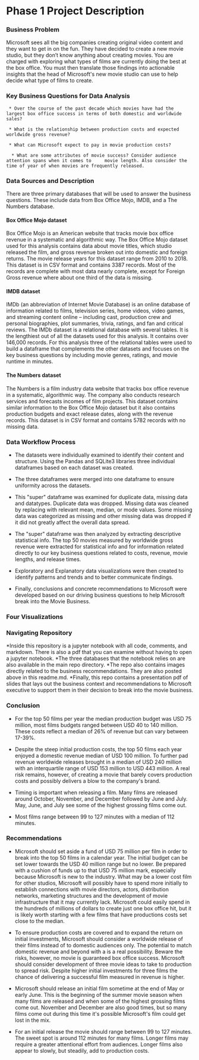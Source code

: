 # Phase 1 Project Description


### Business Problem

Microsoft sees all the big companies creating original video content and they want to get in on the fun. They have decided to create a new movie studio, but they don’t know anything about creating movies. You are charged with exploring what types of films are currently doing the best at the box office. You must then translate those findings into actionable insights that the head of Microsoft's new movie studio can use to help decide what type of films to create.


### Key Business Questions for Data Analysis

     * Over the course of the past decade which movies have had the largest box office success in terms of both domestic and worldwide sales?

     * What is the relationship between production costs and expected worldwide gross revenue?

     * What can Microsoft expect to pay in movie production costs?

      * What are some attributes of movie success? Consider audience attention spans when it comes to     movie length. Also consider the time of year of when movies are frequently released.


### Data Sources and Description

There are three primary databases that will be used to answer the business questions. These include data from Box Office Mojo, IMDB, and a The Numbers database.

#### Box Office Mojo dataset 

Box Office Mojo is an American website that tracks movie box office revenue in a systematic and algorithmic way. The Box Office Mojo dataset used for this analysis contains data about movie titles, which studio released the film, and gross revenue broken out into domestic and foreign returns.  The movie release years for this dataset range from 2010 to 2018. This dataset is in CSV format and contains 3387 records. Most of the records are complete with most data nearly complete, except for Foreign Gross revenue where about one third of the data is missing.  

#### IMDB dataset

IMDb (an abbreviation of Internet Movie Database) is an online database of information related to films, television series, home videos, video games, and streaming content online – including cast, production crew and personal biographies, plot summaries, trivia, ratings, and fan and critical reviews. The IMDb dataset is a relational database with several tables. It is the lengthiest out of all the datasets used for this analysis. It contains over 146,000 records. For this analysis three of the relational tables were used to build a dataframe that complements the other datasets and focuses on the key business questions by including movie genres, ratings, and movie runtime in minutes.  

#### The Numbers dataset

The Numbers is a film industry data website that tracks box office revenue in a systematic, algorithmic way. The company also conducts research services and forecasts incomes of film projects. This dataset contains similar information to the Box Office Mojo dataset but it also contains production budgets and exact release dates, along with the revenue records. This dataset is in CSV format and contains 5782 records with no missing data. 

### Data Workflow Process

* The datasets were individually examined to identify their content and structure. Using the Pandas and SQLite3 libraries three individual dataframes based on each dataset was created. 


* The three dataframes were merged into one dataframe to ensure uniformity across the datasets. 


* This "super" dataframe was examined for duplicate data, missing data and datatypes. Duplicate data was dropped. Missing data was cleaned by replacing with relevant mean, median, or mode values. Some missing data was categorized as missing and other missing data was dropped if it did not greatly affect the overall data spread.  


* The "super" dataframe was then analyzed by extracting descriptive statistical info. The top 50 movies measured by worldwide gross revenue were extracted for statistical info and for information related directly to our key business questions related to costs, revenue, movie lengths, and release times. 


* Exploratory and Explanatory data visualizations were then created to identify patterns and trends and to better communicate findings. 


* Finally, conclusions and concrete recommendations to Microsoft were developed based on our driving business questions to help Microsoft break into the Movie Business. 


### Four Visualizations





### Navigating Repository

*Inside this repository is a jupyter notebook with all code, comments, and markdown. There is also a pdf that you can examine without having to open a jupyter notebook.
*The three databases that the notebook relies on are also available in the main repo directory. 
*The repo also contains images directly related to the business recommendations. They are also posted above in this readme.md.
*Finally, this repo contains a presentation pdf of slides that lays out the business context and recommendations to Microsoft executive to support them in their decision to break into the movie business. 


### Conclusion


* For the top 50 films per year the median production budget was USD 75 million, most films budgets ranged between USD 40 to 140 million. These costs reflect a median of 26% of revenue but can vary between 17-39%. 


* Despite the steep initial production costs, the top 50 films each year enjoyed a domestic revenue median of USD 100 million. To further pad revenue worldwide releases brought in a median of USD 240 million with an interquartile range of USD 153 million to USD 443 million. A real risk remains, however, of creating a movie that barely covers production costs and possibly delivers a blow to the company's brand. 


* Timing is important when releasing a film. Many films are released around October, November, and December followed by June and July. May, June, and July see some of the highest grossing films come out. 


* Most films range between 99 to 127 minutes with a median of 112 minutes.

### Recommendations


* Microsoft should set aside a fund of USD 75 million per film in order to break into the top 50 films in a calendar year. The initial budget can be set lower towards the USD 40 million range but no lower. Be prepared with a cushion of funds up to that USD 75 million mark, especially because Microsoft is new to the industry. What may be a lower cost film for other studios, Microsoft will possibly have to spend more initially to establish connections with movie directors, actors, distribution networks, marketing structures and the development of movie infrastructure that it may currently lack. Microsoft could easily spend in the hundreds of millions of dollars to create just one box office hit, but it is likely worth starting with a few films that have productions costs set close to the median.


* To ensure production costs are covered and to expand the return on initial investments, Microsoft should consider a worldwide release of their films instead of to domestic audiences only. The potential to match domestic revenue and beyond with a is a real possibility. Beware the risks, however, no movie is guaranteed box office success. Microsoft should consider development of three movie ideas to take to production to spread risk. Despite higher initial investments for three films the chance of delivering a successful film measured in revenue is higher. 


* Microsoft should release an initial film sometime at the end of May or early June. This is the beginning of the summer movie season when many films are released and when some of the highest grossing films come out. November and December are also good times, but so many films come out during this time it's possible Microsoft's film could get lost in the mix. 


* For an initial release the movie should range between 99 to 127 minutes. The sweet spot is around 112 minutes for many films. Longer films may require a greater attentional effort from audiences. Longer films also appear to slowly, but steadily, add to production costs. 


       
